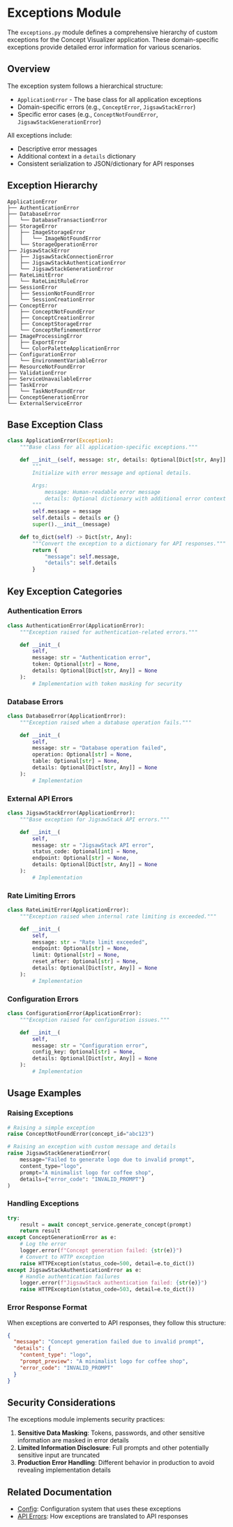 # Exceptions Module

The `exceptions.py` module defines a comprehensive hierarchy of custom exceptions for the Concept Visualizer application. These domain-specific exceptions provide detailed error information for various scenarios.

## Overview

The exception system follows a hierarchical structure:

- `ApplicationError` - The base class for all application exceptions
- Domain-specific errors (e.g., `ConceptError`, `JigsawStackError`)
- Specific error cases (e.g., `ConceptNotFoundError`, `JigsawStackGenerationError`)

All exceptions include:

- Descriptive error messages
- Additional context in a `details` dictionary
- Consistent serialization to JSON/dictionary for API responses

## Exception Hierarchy

```
ApplicationError
├── AuthenticationError
├── DatabaseError
│   └── DatabaseTransactionError
├── StorageError
│   ├── ImageStorageError
│   │   └── ImageNotFoundError
│   └── StorageOperationError
├── JigsawStackError
│   ├── JigsawStackConnectionError
│   ├── JigsawStackAuthenticationError
│   └── JigsawStackGenerationError
├── RateLimitError
│   └── RateLimitRuleError
├── SessionError
│   ├── SessionNotFoundError
│   └── SessionCreationError
├── ConceptError
│   ├── ConceptNotFoundError
│   ├── ConceptCreationError
│   ├── ConceptStorageError
│   └── ConceptRefinementError
├── ImageProcessingError
│   ├── ExportError
│   └── ColorPaletteApplicationError
├── ConfigurationError
│   └── EnvironmentVariableError
├── ResourceNotFoundError
├── ValidationError
├── ServiceUnavailableError
├── TaskError
│   └── TaskNotFoundError
├── ConceptGenerationError
└── ExternalServiceError
```

## Base Exception Class

```python
class ApplicationError(Exception):
    """Base class for all application-specific exceptions."""

    def __init__(self, message: str, details: Optional[Dict[str, Any]] = None):
        """
        Initialize with error message and optional details.

        Args:
            message: Human-readable error message
            details: Optional dictionary with additional error context
        """
        self.message = message
        self.details = details or {}
        super().__init__(message)

    def to_dict(self) -> Dict[str, Any]:
        """Convert the exception to a dictionary for API responses."""
        return {
            "message": self.message,
            "details": self.details
        }
```

## Key Exception Categories

### Authentication Errors

```python
class AuthenticationError(ApplicationError):
    """Exception raised for authentication-related errors."""

    def __init__(
        self,
        message: str = "Authentication error",
        token: Optional[str] = None,
        details: Optional[Dict[str, Any]] = None
    ):
        # Implementation with token masking for security
```

### Database Errors

```python
class DatabaseError(ApplicationError):
    """Exception raised when a database operation fails."""

    def __init__(
        self,
        message: str = "Database operation failed",
        operation: Optional[str] = None,
        table: Optional[str] = None,
        details: Optional[Dict[str, Any]] = None
    ):
        # Implementation
```

### External API Errors

```python
class JigsawStackError(ApplicationError):
    """Base exception for JigsawStack API errors."""

    def __init__(
        self,
        message: str = "JigsawStack API error",
        status_code: Optional[int] = None,
        endpoint: Optional[str] = None,
        details: Optional[Dict[str, Any]] = None
    ):
        # Implementation
```

### Rate Limiting Errors

```python
class RateLimitError(ApplicationError):
    """Exception raised when internal rate limiting is exceeded."""

    def __init__(
        self,
        message: str = "Rate limit exceeded",
        endpoint: Optional[str] = None,
        limit: Optional[str] = None,
        reset_after: Optional[str] = None,
        details: Optional[Dict[str, Any]] = None
    ):
        # Implementation
```

### Configuration Errors

```python
class ConfigurationError(ApplicationError):
    """Exception raised for configuration issues."""

    def __init__(
        self,
        message: str = "Configuration error",
        config_key: Optional[str] = None,
        details: Optional[Dict[str, Any]] = None
    ):
        # Implementation
```

## Usage Examples

### Raising Exceptions

```python
# Raising a simple exception
raise ConceptNotFoundError(concept_id="abc123")

# Raising an exception with custom message and details
raise JigsawStackGenerationError(
    message="Failed to generate logo due to invalid prompt",
    content_type="logo",
    prompt="A minimalist logo for coffee shop",
    details={"error_code": "INVALID_PROMPT"}
)
```

### Handling Exceptions

```python
try:
    result = await concept_service.generate_concept(prompt)
    return result
except ConceptGenerationError as e:
    # Log the error
    logger.error(f"Concept generation failed: {str(e)}")
    # Convert to HTTP exception
    raise HTTPException(status_code=500, detail=e.to_dict())
except JigsawStackAuthenticationError as e:
    # Handle authentication failures
    logger.error(f"JigsawStack authentication failed: {str(e)}")
    raise HTTPException(status_code=503, detail=e.to_dict())
```

### Error Response Format

When exceptions are converted to API responses, they follow this structure:

```json
{
  "message": "Concept generation failed due to invalid prompt",
  "details": {
    "content_type": "logo",
    "prompt_preview": "A minimalist logo for coffee shop",
    "error_code": "INVALID_PROMPT"
  }
}
```

## Security Considerations

The exceptions module implements security practices:

1. **Sensitive Data Masking**: Tokens, passwords, and other sensitive information are masked in error details
2. **Limited Information Disclosure**: Full prompts and other potentially sensitive input are truncated
3. **Production Error Handling**: Different behavior in production to avoid revealing implementation details

## Related Documentation

- [Config](config.md): Configuration system that uses these exceptions
- [API Errors](../api/errors.md): How exceptions are translated to API responses

